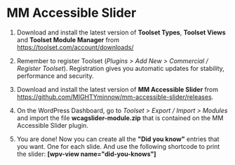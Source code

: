 # MM Accessible Slider

1. Download and install the latest version of **Toolset Types**, **Toolset Views** and **Toolset Module Manager** from https://toolset.com/account/downloads/

2. Remember to register Toolset (*Plugins > Add New > Commercial / Register Toolset*). Registration gives you automatic updates for stability, performance and security.

3. Download and install the latest version of **MM Accessible Slider** from https://github.com/MIGHTYminnow/mm-accessible-slider/releases.

4. On the WordPress Dashboard, go to *Toolset > Export / Import > Modules* and import the file **wcagslider-module.zip** that is contained on the MM Accessible Slider plugin.

5. You are done! Now you can create all the **"Did you know"** entries that you want. One for each slide. And use the following shortcode to print the slider: **[wpv-view name="did-you-knows"]**
